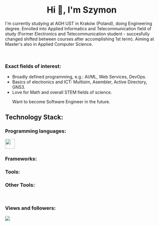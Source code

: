 <div>
  <h1 align="center">Hi 👋, I'm Szymon</h1>
</div>
<div>
  <p>I'm currently studying at AGH UST in Kraków (Poland), doing Engineering degree. Enrolled into Applied Informatics and Telecommunication field of study (Former       Electronics and Telecommunication student - succesfully changed shifted between courses after accomplishing 1st term). Aiming at Master's also in Applied Computer     Science.</p>
</div>
<div>
<br>
<h3>Exact fields of interest:</h3>
<ul>
  <li>Broadly defined programming, e.g.: AI/ML, Web Services, DevOps.</li>
  <li>Basics of electronics and ICT: Multisim, Asembler, Active Directory, GNS3.</li>
  <li>Love for Math and overall STEM fields of science.</li>
<p>Want to become Software Engineer in the future.</p>
</ul>
</div>
<h2>Technology Stack:</h2>
<h3>Programming languages:</h3>
  <a href= https://github.com/Aditya664?tab=repositories&q=&type=&language=python&sort= > <img width ='32px' src                ='https://raw.githubusercontent.com/rahulbanerjee26/githubAboutMeGenerator/main/icons/python.svg'></a>
<h3>Frameworks:</h3>
<h3>Tools:</h3>
<h3>Other Tools:</h3>
<br>

<!--- <h3>Statistics: </h3>
<p><img align="center"
    src="https://github-readme-stats.vercel.app/api/top-langs?username=PsimonL&show_icons=true&locale=en&bg_color=0d1117&text_color=ffffff&layout=compact"
    alt="PsimonL" 
    bg_color=#808080/></p>

<br>

<p><img align="center" src="https://github-readme-stats.vercel.app/api?username=PsimonL&show_icons=true&locale=en&bg_color=0d1117&text_color=ffffff&repo=convoychat"
    alt="PsimonL" /></p>
<p><img align="center" 
    src="https://github-readme-streak-stats.herokuapp.com/?user=PsimonL&theme=dark&background=0d1117&date_format=M%20j%5B%2C%20Y%5D" 
    alt="PsimonL" /></p>   
<p align="left"> 
      <a href="https://twitter.com/" 
      target="blank">
      <img align="center"
      src="https://img.shields.io/twitter/follow/?logo=twitter&style=for-the-badge" alt="" /></a> </p>
--->

<h3>Views and followers: </h3>
<a href="https://github.com/Meghna-DAS/github-profile-views-counter">
    <img src="https://komarev.com/ghpvc/?username=chaitanya-pratap-singh">
</a>
